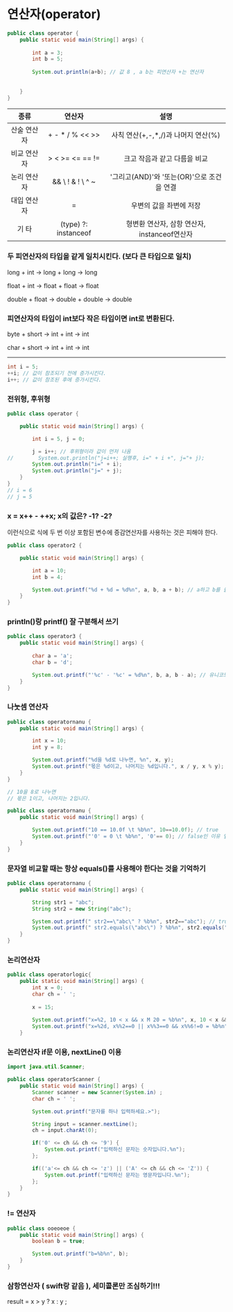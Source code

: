 # 연산자(operator)

```java
public class operator {
    public static void main(String[] args) {
    
        int a = 3;
        int b = 5;
        
        System.out.println(a+b); // 값 8 , a b는 피연산자 +는 연산자    
        
    
    }
}
```

|종류|연산자|설명|
|:---:|:---:|:---:|
|산술 연산자|+ - * / % << >>|사칙 연산(+,-,*,/)과 나머지 연산(%)|
|비교 연산자|> < >= <= == !=|크고 작음과 같고 다름을 비교|
|논리 연산자|&& \\ ! & ! \ ^ ~ |'그리고(AND)'와 '또는(OR)'으로 조건을 연결|
|대입 연산자|=|우변의 값을 좌변에 저장|
|기 타|(type) ?: instanceof|형변환 연산자, 삼항 연산자, instanceof연산자|

### 두 피연산자의 타입을 같게 일치시킨다. (보다 큰 타입으로 일치)

long + int -> long + long -> long

float + int -> float + float -> float

double + float -> double + double -> double

### 피연산자의 타입이 int보다 작은 타입이면 int로 변환된다.

byte + short -> int + int -> int

char + short -> int + int -> int


--------------------------------------------------

```java
int i = 5;
++i; // 값이 참조되기 전에 증가시킨다.
i++; // 값이 참조된 후에 증가시킨다.

```

### 전위형, 후위형

~~~java
public class operator {

    public static void main(String[] args) {

        int i = 5, j = 0;

        j = i++; // 후위형이라 값이 먼저 나옴
//        System.out.println("j=i++; 실행후, i=" + i +", j="+ j);
        System.out.println("i=" + i);
        System.out.println("j=" + j);
    }
}
// i = 6
// j = 5
~~~


### x = x++ - ++x; x의 값은? -1? -2?
이런식으로 식에 두 번 이상 포함된 변수에 증감연산자를 사용하는 것은 피해야 한다.

~~~java
public class operator2 {

    public static void main(String[] args) {

        int a = 10;
        int b = 4;

        System.out.printf("%d + %d = %d%n", a, b, a + b); // a하고 b를 쓸거고 이것을 연산할 것이다.
    }
}
~~~

### println()랑 printf() 잘 구분해서 쓰기

~~~java
public class operator3 {
    public static void main(String[] args) {
    
        char a = 'a';
        char b = 'd';

        System.out.printf("'%c' - '%c' = %d%n", b, a, b - a); // 유니코드로 작성됨
    }
}
~~~

### 나눗셈 연산자

~~~java
public class operatornanu {
    public static void main(String[] args) {

        int x = 10;
        int y = 8;

        System.out.printf("%d을 %d로 나누면, %n", x, y);
        System.out.printf("몫은 %d이고, 나머지는 %d입니다.", x / y, x % y);
    }
}

// 10을 8로 나누면
// 몫은 1이고, 나머지는 2입니다.
~~~

```java
public class operatornanu {
    public static void main(String[] args) {

        System.out.printf("10 == 10.0f \t %b%n", 10==10.0f); // true
        System.out.printf("'0' = 0 \t %b%n", '0'== 0); // false인 이유 앞에거는 유니코드로 48이고 뒤에꺼는 int 0
    }
}
```


### 문자열 비교할 때는 항상 equals()를 사용해야 한다는 것을 기억하기

```java
public class operatornanu {
    public static void main(String[] args) {

        String str1 = "abc";
        String str2 = new String("abc");

        System.out.printf(" str2==\"abc\" ? %b%n", str2=="abc"); // true
        System.out.printf(" str2.equals(\"abc\") ? %b%n", str2.equals("abc")); // false
    }
}
```

### 논리연산자

```java
public class operatorlogic{
    public static void main(String[] args) {
        int x = 0;
        char ch = ' ';
        
        x = 15;
        
        System.out.printf("x=%2, 10 < x && x M 20 = %b%n", x, 10 < x && x < 20
        System.out.printf("x=%2d, x%%2==0 || x%%3==0 && x%%6!=0 = %b%n", x, x%2 == 0 || x%3 == 0 && x%6!=0);
    }

```

### 논리연산자 if문 이용, nextLine() 이용

~~~java
import java.util.Scanner;

public class operatorScanner {
    public static void main(String[] args) {
        Scanner scanner = new Scanner(System.in) ;
        char ch = ' ';

        System.out.printf("문자를 하나 입력하세요.>");

        String input = scanner.nextLine();
        ch = input.charAt(0);

        if('0' <= ch && ch <= '9') {
            System.out.printf("입력하신 문자는 숫자입니다.%n");
        };

        if(('a'<= ch && ch <= 'z') || ('A' <= ch && ch <= 'Z')) {
            System.out.printf("입력하신 문자는 영문자입니다.%n");
        };
    }
}
~~~

### != 연산자
~~~ java
public class ooeoeoe {
    public static void main(String[] args) {
        boolean b = true;

        System.out.printf("b=%b%n", b);
    }
}
~~~

### 삼항연산자 ( swift랑 같음 ), 세미콜론만 조심하기!!!

result = x > y ? x : y ;
